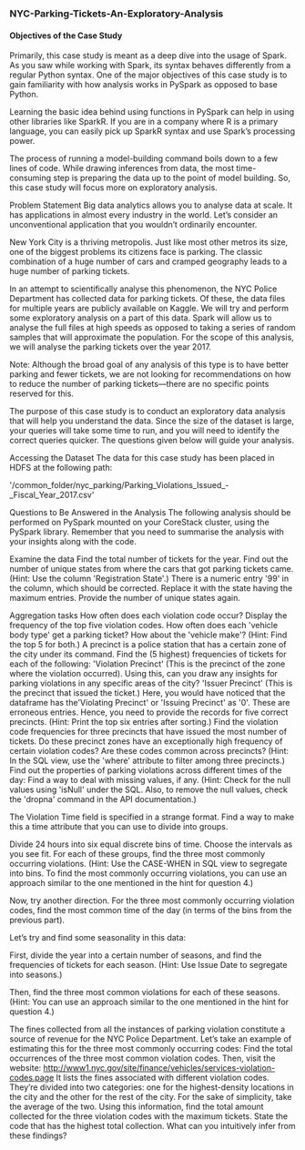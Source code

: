 ### NYC-Parking-Tickets-An-Exploratory-Analysis
#### Objectives of the Case Study

Primarily, this case study is meant as a deep dive into the usage of Spark. As you saw while working with Spark, its syntax behaves differently from a regular Python syntax. One of the major objectives of this case study is to gain familiarity with how analysis works in PySpark as opposed to base Python.

Learning the basic idea behind using functions in PySpark can help in using other libraries like SparkR. If you are in a company where R is a primary language, you can easily pick up SparkR syntax and use Spark’s processing power.

The process of running a model-building command boils down to a few lines of code. While drawing inferences from data, the most time-consuming step is preparing the data up to the point of model building. So, this case study will focus more on exploratory analysis.

Problem Statement
Big data analytics allows you to analyse data at scale. It has applications in almost every industry in the world. Let’s consider an unconventional application that you wouldn’t ordinarily encounter.

New York City is a thriving metropolis. Just like most other metros its size, one of the biggest problems its citizens face is parking. The classic combination of a huge number of cars and cramped geography leads to a huge number of parking tickets.

In an attempt to scientifically analyse this phenomenon, the NYC Police Department has collected data for parking tickets. Of these, the data files for multiple years are publicly available on Kaggle. We will try and perform some exploratory analysis on a part of this data. Spark will allow us to analyse the full files at high speeds as opposed to taking a series of random samples that will approximate the population. For the scope of this analysis, we will analyse the parking tickets over the year 2017.

Note: Although the broad goal of any analysis of this type is to have better parking and fewer tickets, we are not looking for recommendations on how to reduce the number of parking tickets—there are no specific points reserved for this.

The purpose of this case study is to conduct an exploratory data analysis that will help you understand the data. Since the size of the dataset is large, your queries will take some time to run, and you will need to identify the correct queries quicker. The questions given below will guide your analysis.

Accessing the Dataset
The data for this case study has been placed in HDFS at the following path:

'/common_folder/nyc_parking/Parking_Violations_Issued_-_Fiscal_Year_2017.csv'

Questions to Be Answered in the Analysis The following analysis should be performed on PySpark mounted on your CoreStack cluster, using the PySpark library. Remember that you need to summarise the analysis with your insights along with the code.

Examine the data
Find the total number of tickets for the year. Find out the number of unique states from where the cars that got parking tickets came. (Hint: Use the column 'Registration State'.) There is a numeric entry '99' in the column, which should be corrected. Replace it with the state having the maximum entries. Provide the number of unique states again.

Aggregation tasks
How often does each violation code occur? Display the frequency of the top five violation codes. How often does each 'vehicle body type' get a parking ticket? How about the 'vehicle make'? (Hint: Find the top 5 for both.) A precinct is a police station that has a certain zone of the city under its command. Find the (5 highest) frequencies of tickets for each of the following: 'Violation Precinct' (This is the precinct of the zone where the violation occurred). Using this, can you draw any insights for parking violations in any specific areas of the city? 'Issuer Precinct' (This is the precinct that issued the ticket.) Here, you would have noticed that the dataframe has the'Violating Precinct' or 'Issuing Precinct' as '0'. These are erroneous entries. Hence, you need to provide the records for five correct precincts. (Hint: Print the top six entries after sorting.) Find the violation code frequencies for three precincts that have issued the most number of tickets. Do these precinct zones have an exceptionally high frequency of certain violation codes? Are these codes common across precincts? (Hint: In the SQL view, use the 'where' attribute to filter among three precincts.) Find out the properties of parking violations across different times of the day: Find a way to deal with missing values, if any. (Hint: Check for the null values using 'isNull' under the SQL. Also, to remove the null values, check the 'dropna' command in the API documentation.)

The Violation Time field is specified in a strange format. Find a way to make this a time attribute that you can use to divide into groups.

Divide 24 hours into six equal discrete bins of time. Choose the intervals as you see fit. For each of these groups, find the three most commonly occurring violations. (Hint: Use the CASE-WHEN in SQL view to segregate into bins. To find the most commonly occurring violations, you can use an approach similar to the one mentioned in the hint for question 4.)

Now, try another direction. For the three most commonly occurring violation codes, find the most common time of the day (in terms of the bins from the previous part).

Let’s try and find some seasonality in this data:

First, divide the year into a certain number of seasons, and find the frequencies of tickets for each season. (Hint: Use Issue Date to segregate into seasons.)

Then, find the three most common violations for each of these seasons. (Hint: You can use an approach similar to the one mentioned in the hint for question 4.)

The fines collected from all the instances of parking violation constitute a source of revenue for the NYC Police Department. Let’s take an example of estimating this for the three most commonly occurring codes: Find the total occurrences of the three most common violation codes. Then, visit the website: http://www1.nyc.gov/site/finance/vehicles/services-violation-codes.page It lists the fines associated with different violation codes. They’re divided into two categories: one for the highest-density locations in the city and the other for the rest of the city. For the sake of simplicity, take the average of the two. Using this information, find the total amount collected for the three violation codes with the maximum tickets. State the code that has the highest total collection. What can you intuitively infer from these findings?
